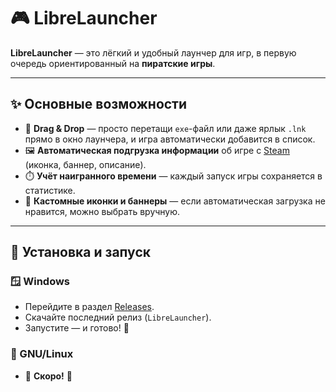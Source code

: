 # 🎮 LibreLauncher

**LibreLauncher** — это лёгкий и удобный лаунчер для игр, в первую очередь ориентированный на **пиратские игры**.  

---

## ✨ Основные возможности

- 📂 **Drag & Drop** — просто перетащи `exe`-файл или даже ярлык `.lnk` прямо в окно лаунчера, и игра автоматически добавится в список.
- 🖼️ **Автоматическая подгрузка информации** об игре с [Steam](https://store.steampowered.com) (иконка, баннер, описание).
- ⏱️ **Учёт наигранного времени** — каждый запуск игры сохраняется в статистике.
- 🎨 **Кастомные иконки и баннеры** — если автоматическая загрузка не нравится, можно выбрать вручную.

---

## 🚀 Установка и запуск

### 🪟 Windows
- Перейдите в раздел [Releases](https://github.com/Krispach/LibreLauncher/releases/tag/librelauncher).  
- Скачайте последний релиз (`LibreLauncher`).  
- Запустите — и готово! 🎉  

### 🐧 GNU/Linux
- 🚧 **Скоро!** 🚧  
